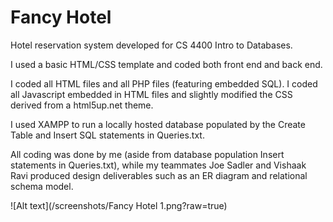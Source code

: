 # Fancy Hotel
Hotel reservation system developed for CS 4400 Intro to Databases.

I used a basic HTML/CSS template and coded both front end and back end.

I coded all HTML files and all PHP files (featuring embedded SQL). I coded all Javascript embedded in HTML files and slightly modified the CSS derived from a html5up.net theme.

I used XAMPP to run a locally hosted database populated by the Create Table and Insert SQL statements in Queries.txt.

All coding was done by me (aside from database population Insert statements in Queries.txt), while my teammates Joe Sadler and Vishaak Ravi produced design deliverables such as an ER diagram and relational schema model.

![Alt text](/screenshots/Fancy Hotel 1.png?raw=true)
